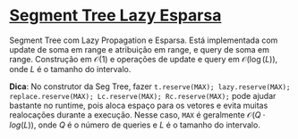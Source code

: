 # [Segment Tree Lazy Esparsa](seg_tree_sparse_lazy.cpp)

Segment Tree com Lazy Propagation e Esparsa. Está implementada com update de soma em range e atribuição em range, e query de soma em range. Construção em $\mathcal{O}(1)$ e operações de update e query em $\mathcal{O}(\log(L))$, onde $L$ é o tamanho do intervalo.

**Dica**: No construtor da Seg Tree, fazer `t.reserve(MAX); lazy.reserve(MAX); replace.reserve(MAX); Lc.reserve(MAX); Rc.reserve(MAX);` pode ajudar bastante no runtime, pois aloca espaço para os vetores e evita muitas realocações durante a execução. Nesse caso, `MAX` é geralmente $\mathcal{O}(Q \cdot log(L))$, onde $Q$ é o número de queries e $L$ é o tamanho do intervalo.